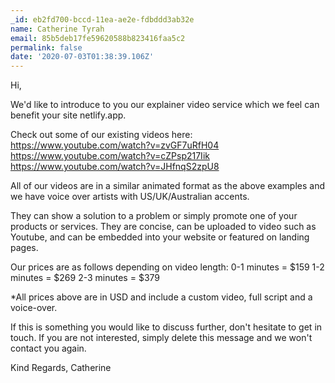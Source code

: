 ```yaml
---
_id: eb2fd700-bccd-11ea-ae2e-fdbddd3ab32e
name: Catherine Tyrah
email: 85b5deb17fe59620588b823416faa5c2
permalink: false
date: '2020-07-03T01:38:39.106Z'
---
```

Hi,

We'd like to introduce to you our explainer video service which we feel can benefit your site netlify.app.

Check out some of our existing videos here:
https://www.youtube.com/watch?v=zvGF7uRfH04
https://www.youtube.com/watch?v=cZPsp217Iik
https://www.youtube.com/watch?v=JHfnqS2zpU8

All of our videos are in a similar animated format as the above examples and we have voice over artists with US/UK/Australian accents.

They can show a solution to a problem or simply promote one of your products or services. They are concise, can be uploaded to video such as Youtube, and can be embedded into your website or featured on landing pages.

Our prices are as follows depending on video length:
0-1 minutes = $159
1-2 minutes = $269
2-3 minutes = $379

*All prices above are in USD and include a custom video, full script and a voice-over.

If this is something you would like to discuss further, don't hesitate to get in touch.
If you are not interested, simply delete this message and we won't contact you again.

Kind Regards,
Catherine
